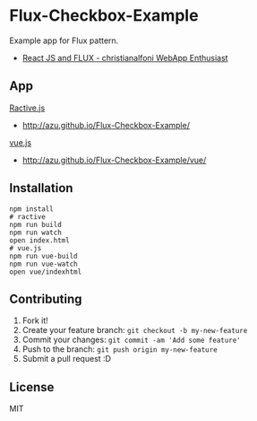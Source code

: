 # Flux-Checkbox-Example

Example app for Flux pattern.

- [React JS and FLUX - christianalfoni WebApp Enthusiast](http://christianalfoni.github.io/javascript/2014/08/20/react-js-and-flux.html "christianalfoni WebApp Enthusiast")

## App

[Ractive.js](http://www.ractivejs.org/ "Ractive.js")

- http://azu.github.io/Flux-Checkbox-Example/

[vue.js](http://vuejs.org/ "vue.js")

- http://azu.github.io/Flux-Checkbox-Example/vue/

## Installation

```
npm install
# ractive
npm run build
npm run watch
open index.html
# vue.js
npm run vue-build
npm run vue-watch
open vue/indexhtml
```

## Contributing

1. Fork it!
2. Create your feature branch: `git checkout -b my-new-feature`
3. Commit your changes: `git commit -am 'Add some feature'`
4. Push to the branch: `git push origin my-new-feature`
5. Submit a pull request :D

## License

MIT
